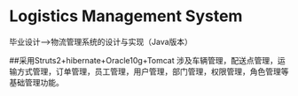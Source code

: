 # Logistics Management System
毕业设计-->物流管理系统的设计与实现（Java版本）


##采用Struts2+hibernate+Oracle10g+Tomcat
涉及车辆管理，配送点管理，运输方式管理，订单管理，员工管理，用户管理，部门管理，权限管理，角色管理等基础管理功能。